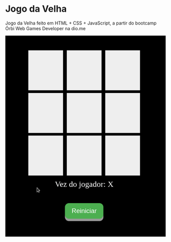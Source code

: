 # Jogo da Velha

Jogo da Velha feito em HTML + CSS + JavaScript, a partir do bootcamp Órbi Web Games Developer na dio.me

![](demo.gif)
